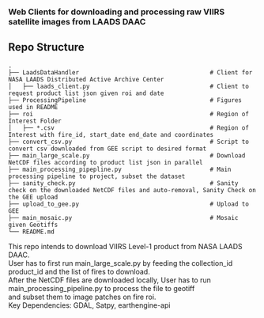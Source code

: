 ### Web Clients for downloading and processing raw VIIRS satellite images from LAADS DAAC

## Repo Structure
    .
    ├── LaadsDataHandler                                     # Client for NASA LAADS Distributed Active Archive Center 
    │   ├── laads_client.py                                  # Client to request product list json given roi and date 
    ├── ProcessingPipeline                                   # Figures used in README 
    ├── roi                                                  # Region of Interest Folder
    │   ├── *.csv                                            # Region of Interest with fire_id, start_date end_date and coordinates 
    ├── convert_csv.py                                       # Script to convert csv downloaded from GEE script to desired format
    ├── main_large_scale.py                                  # Download NetCDF files according to product list json in parallel
    ├── main_processing_pipepline.py                         # Main processing pipeline to project, subset the dataset  
    ├── sanity_check.py                                      # Sanity check on the downloaded NetCDF files and auto-removal, Sanity Check on the GEE upload
    ├── upload_to_gee.py                                     # Upload to GEE
    ├── main_mosaic.py                                       # Mosaic given Geotiffs
    └── README.md


This repo intends to download VIIRS Level-1 product from NASA LAADS DAAC.\
User has to first run main_large_scale.py by feeding the collection_id product_id and the list of fires to download.\
After the NetCDF files are downloaded locally, User has to run main_processing_pipeline.py to process the file to geotiff \
and subset them to image patches on fire roi.\
Key Dependencies: GDAL, Satpy, earthengine-api


